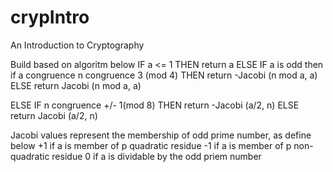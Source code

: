 # crypIntro
An Introduction to Cryptography

Build based on algoritm below
IF a <= 1 THEN return a
  ELSE IF a is odd  then if a congruence n congruence 3 (mod 4)
    THEN return -Jacobi (n mod a, a)
    ELSE return Jacobi (n mod a, a)
    
  ELSE IF  n congruence +/- 1(mod 8)
    THEN return -Jacobi (a/2, n)
    ELSE return Jacobi (a/2, n)
    
Jacobi values represent the membership of odd prime number, as define below
   +1 if a is member of p quadratic residue
   -1 if a is member of p non-quadratic residue
    0 if a is dividable by the odd priem number
   
